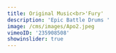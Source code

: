 ```yaml
---
title: Original Music<br>'Fury'
description: 'Epic Battle Drums '
image: /cms/images/Apo2.jpeg
vimeoID: '235908508'
showinslider: true
---
```


